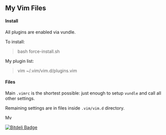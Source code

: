 
## My Vim Files

#### Install

All plugins are enabled via vundle.

To install:

> bash force-install.sh


My plugin list:

> vim ~/.vim/vim.d/plugins.vim


#### Files

Main `.vimrc` is the shortest possible: just enough to setup `vundle`
and call all other settings.

Remaining settings are in files inside `.vim/vim.d` directory.


Mv



[![Bitdeli Badge](https://d2weczhvl823v0.cloudfront.net/mv/vim/trend.png)](https://bitdeli.com/free "Bitdeli Badge")

